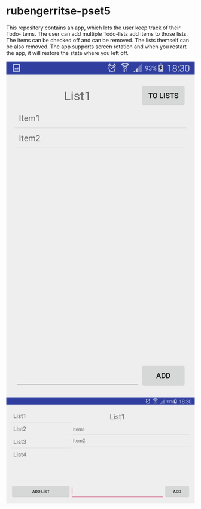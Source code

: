 # rubengerritse-pset5
This repository contains an app, which lets the user keep track of their Todo-Items. The user can add multiple Todo-lists add items to those lists. The items can be checked off and can be removed. The lists themself can be also removed. The app supports screen rotation and when you restart the app, it will restore the state where you left off.

![Screenshot](/doc/portrait.png?raw=true "Portrait")
![Screenshot](/doc/landscape.png?raw=true "Landscape")

